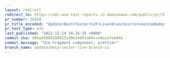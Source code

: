 ```yaml
---
layout: redirect
redirect_to: https://a8c-woo-test-reports.s3.amazonaws.com/public/pr/35958/e2e/index.html
pr_number: 35958
pr_title_encoded: "Update+Best+Tester+%2F+Live+Branches+to+use+Combobox"
pr_test_type: e2e
last_published: "2022-12-14 16:26:25 +0000"
commit_sha: d86ed59892868231d9b34601a84cce8acefee84e
commit_message: "Use Fragment component; prettier"
branch_name: update/beta-tester-live-branch-ui
---
```

